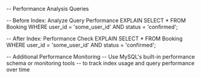-- Performance Analysis Queries

-- Before Index: Analyze Query Performance EXPLAIN SELECT \* FROM Booking WHERE user_id = 'some_user_id' AND status = 'confirmed';

-- After Index: Performance Check EXPLAIN SELECT \* FROM Booking WHERE user_id = 'some_user_id' AND status = 'confirmed';

-- Additional Performance Monitoring -- Use MySQL's built-in performance schema or monitoring tools -- to track index usage and query performance over time
